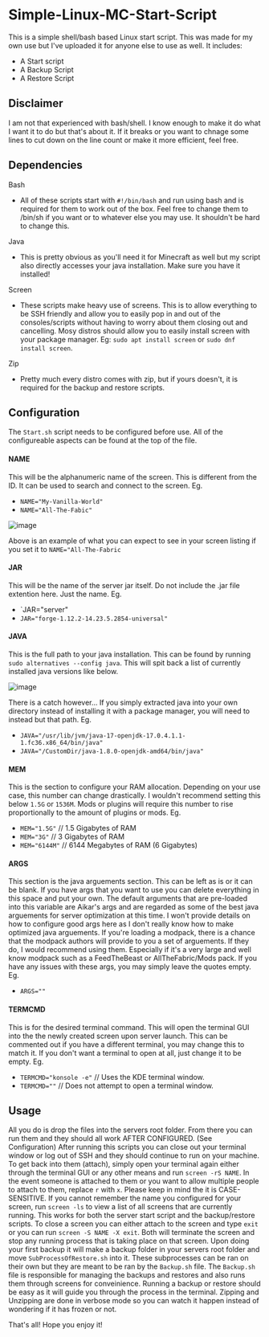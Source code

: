 # Simple-Linux-MC-Start-Script
This is a simple shell/bash based Linux start script. This was made for my own use but I've uploaded it for anyone else to use as well. 
It includes:
- A Start script
- A Backup Script
- A Restore Script

## Disclaimer
I am not that experienced with bash/shell. I know enough to make it do what I want it to do but that's about it. If it breaks or you want to chnage some lines to cut down on the line count or make it more efficient, feel free.

## Dependencies
Bash
- All of these scripts start with `#!/bin/bash` and run using bash and is required for them to work out of the box. Feel free to change them to /bin/sh if you want or to whatever else you may use. It shouldn't be hard to change this.

Java
- This is pretty obvious as you'll need it for Minecraft as well but my script also directly accesses your java installation. Make sure you have it installed!

Screen
- These scripts make heavy use of screens. This is to allow everything to be SSH friendly and allow you to easily pop in and out of the consoles/scripts without having to worry about them closing out and cancelling. Mosy distros should allow you to easily install screen with your package manager. Eg: `sudo apt install screen` or `sudo dnf install screen`.

Zip
- Pretty much every distro comes with zip, but if yours doesn't, it is required for the backup and restore scripts.

## Configuration
The `Start.sh` script needs to be configured before use. All of the configureable aspects can be found at the top of the file.

#### NAME
This will be the alphanumeric name of the screen. This is different from the ID. It can be used to search and connect to the screen.
Eg.
- `NAME="My-Vanilla-World"`
- `NAME="All-The-Fabic"`

![image](https://user-images.githubusercontent.com/63371815/198675818-5bba4ddf-21b6-4540-a4c1-3d0334631a4a.png)

Above is an example of what you can expect to see in your screen listing if you set it to `NAME="All-The-Fabric`

#### JAR
This will be the name of the server jar itself. Do not include the .jar file extention here. Just the name.
Eg.
- `JAR="server"
- `JAR="forge-1.12.2-14.23.5.2854-universal"`

#### JAVA
This is the full path to your java installation. This can be found by running `sudo alternatives --config java`. This will spit back a list of currently installed java versions like below.

![image](https://user-images.githubusercontent.com/63371815/198677713-2aadf835-ab31-4af0-aac8-c35f30b5ed9b.png)

There is a catch however... If you simply extracted java into your own directory instead of installing it with a package manager, you will need to instead but that path.
Eg.
- `JAVA="/usr/lib/jvm/java-17-openjdk-17.0.4.1.1-1.fc36.x86_64/bin/java"`
- `JAVA="/CustomDir/java-1.8.0-openjdk-amd64/bin/java"`

#### MEM
This is the section to configure your RAM allocation. Depending on your use case, this number can change drastically. I wouldn't recommend setting this below `1.5G` or `1536M`. Mods or plugins will require this number to rise proportionally to the amount of plugins or mods. 
Eg.
- `MEM="1.5G"` // 1.5 Gigabytes of RAM
- `MEM="3G"` // 3 Gigabytes of RAM
- `MEM="6144M"` // 6144 Megabytes of RAM (6 Gigabytes)

#### ARGS
This section is the java arguements section. This can be left as is or it can be blank. If you have args that you want to use you can delete everything in this space and put your own. The default arguments that are pre-loaded into this variable are Aikar's args and are regarded as some of the best java arguements for server optimization at this time. I won't provide details on how to configure good args here as I don't really know how to make optimized java arguements. 
If you're loading a modpack, there is a chance that the modpack authors will provide to you a set of arguements. If they do, I would recommend using them. Especially if it's a very large and well know modpack such as a FeedTheBeast or AllTheFabric/Mods pack.
If you have any issues with these args, you may simply leave the quotes empty.
Eg.
- `ARGS=""`

#### TERMCMD
This is for the desired terminal command. This will open the terminal GUI into the the newly created screen upon server launch. This can be commented out if you have a different terminal, you may change this to match it. If you don't want a terminal to open at all, just change it to be empty. 
Eg.
- `TERMCMD="konsole -e"` // Uses the KDE terminal window.
- `TERMCMD=""` // Does not attempt to open a terminal window.

## Usage
All you do is drop the files into the servers root folder. From there you can run them and they should all work AFTER CONFIGURED. (See Configuration)
After running this scripts you can close out your terminal window or log out of SSH and they should continue to run on your machine. To get back into them (attach), simply open your terminal again either through the terminal GUI or any other means and run `screen -rS NAME`. In the event someone is attached to them or you want to allow multiple people to attach to them, replace `r` with `x`. Please keep in mind the it is CASE-SENSITIVE. 
If you cannot remember the name you configured for your screen, run `screen -ls` to view a list of all screens that are currently running. This works for both the server start script and the backup/restore scripts. 
To close a screen you can either attach to the screen and type `exit` or you can run `screen -S NAME -X exit`. Both will terminate the screen and stop any running process that is taking place on that screen.
Upon doing your first backup it will make a backup folder in your servers root folder and move `SubProcessOfRestore.sh` into it. These subprocesses can be ran on their own but they are meant to be ran by the `Backup.sh` file. The `Backup.sh` file is responsible for managing the backups and restores and also runs them through screens for conveinience. Running a backup or restore should be easy as it will guide you through the process in the terminal. Zipping and Unzipping are done in verbose mode so you can watch it happen instead of wondering if it has frozen or not. 

That's all! Hope you enjoy it!
